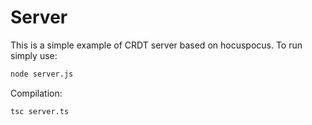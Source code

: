 # Server

This is a simple example of CRDT server based on hocuspocus. To run simply use:
```bash
node server.js
```

Compilation:
```bash
tsc server.ts
```